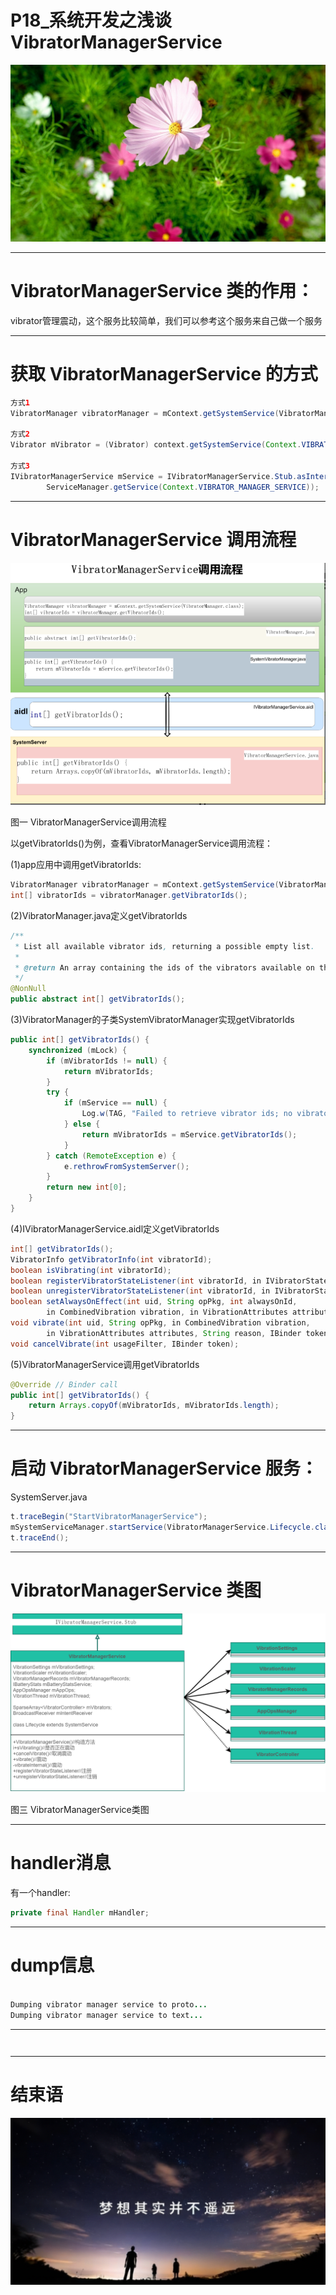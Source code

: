 # P18_系统开发之浅谈VibratorManagerService

<img src="../flower/flower_p18.png">


---

# VibratorManagerService 类的作用：

vibrator管理震动，这个服务比较简单，我们可以参考这个服务来自己做一个服务

---

# 获取 VibratorManagerService 的方式

```java
方式1
VibratorManager vibratorManager = mContext.getSystemService(VibratorManager.class);

方式2
Vibrator mVibrator = (Vibrator) context.getSystemService(Context.VIBRATOR_SERVICE);

方式3
IVibratorManagerService mService = IVibratorManagerService.Stub.asInterface(
        ServiceManager.getService(Context.VIBRATOR_MANAGER_SERVICE));
```

---

# VibratorManagerService 调用流程

<img src="VibratorManagerService_whole.png">


图一 VibratorManagerService调用流程

以getVibratorIds()为例，查看VibratorManagerService调用流程：

(1)app应用中调用getVibratorIds:
```java
VibratorManager vibratorManager = mContext.getSystemService(VibratorManager.class);
int[] vibratorIds = vibratorManager.getVibratorIds();
```


(2)VibratorManager.java定义getVibratorIds

```java
/**
 * List all available vibrator ids, returning a possible empty list.
 *
 * @return An array containing the ids of the vibrators available on the device.
 */
@NonNull
public abstract int[] getVibratorIds();
```


(3)VibratorManager的子类SystemVibratorManager实现getVibratorIds
```java
public int[] getVibratorIds() {
    synchronized (mLock) {
        if (mVibratorIds != null) {
            return mVibratorIds;
        }
        try {
            if (mService == null) {
                Log.w(TAG, "Failed to retrieve vibrator ids; no vibrator manager service.");
            } else {
                return mVibratorIds = mService.getVibratorIds();
            }
        } catch (RemoteException e) {
            e.rethrowFromSystemServer();
        }
        return new int[0];
    }
}
```

(4)IVibratorManagerService.aidl定义getVibratorIds
```java
int[] getVibratorIds();
VibratorInfo getVibratorInfo(int vibratorId);
boolean isVibrating(int vibratorId);
boolean registerVibratorStateListener(int vibratorId, in IVibratorStateListener listener);
boolean unregisterVibratorStateListener(int vibratorId, in IVibratorStateListener listener);
boolean setAlwaysOnEffect(int uid, String opPkg, int alwaysOnId,
        in CombinedVibration vibration, in VibrationAttributes attributes);
void vibrate(int uid, String opPkg, in CombinedVibration vibration,
        in VibrationAttributes attributes, String reason, IBinder token);
void cancelVibrate(int usageFilter, IBinder token);
```

(5)VibratorManagerService调用getVibratorIds
```java
@Override // Binder call
public int[] getVibratorIds() {
    return Arrays.copyOf(mVibratorIds, mVibratorIds.length);
}
```

---


# 启动 VibratorManagerService 服务：

SystemServer.java
```java
t.traceBegin("StartVibratorManagerService");
mSystemServiceManager.startService(VibratorManagerService.Lifecycle.class);
t.traceEnd();
```


---

# VibratorManagerService 类图

<img src="VibratorManagerService_class.png">

图三 VibratorManagerService类图

---

# handler消息

有一个handler:
```java
private final Handler mHandler;
```

---

# dump信息
```java

Dumping vibrator manager service to proto...
Dumping vibrator manager service to text...
```

---




```java

```

```java

```



---


# 结束语

<img src="../Images/end_001.png">
